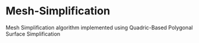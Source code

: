 # Mesh-Simplification
Mesh Simplification algorithm implemented using Quadric-Based Polygonal Surface Simplification
